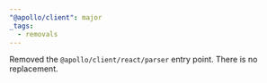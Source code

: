 ```yaml
---
"@apollo/client": major
_tags:
  - removals
---
```


Removed the `@apollo/client/react/parser` entry point. There is no replacement.
